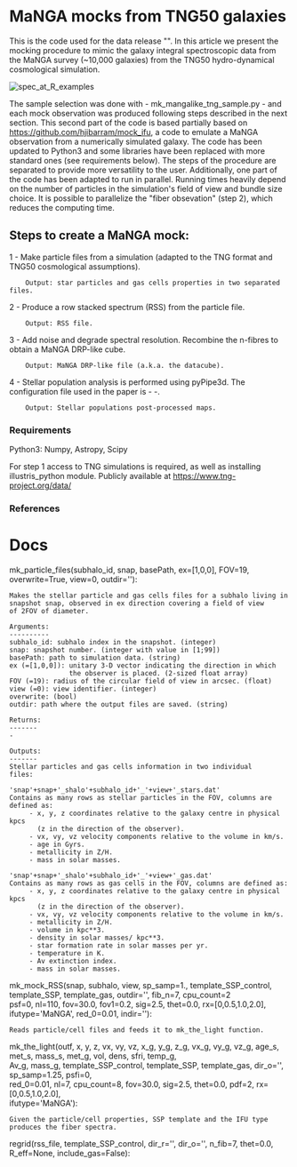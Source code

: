 # MaNGA mocks from TNG50 galaxies

This is the code used for the data release "". In this article we present the mocking procedure to mimic the galaxy integral spectroscopic data from the MaNGA survey (~10,000 galaxies) from the TNG50 hydro-dynamical cosmological simulation. 

![spec_at_R_examples](https://user-images.githubusercontent.com/50836927/178962418-71b3ca6a-c501-48a9-8876-1b69394e5595.png)

The sample selection was done with -  mk_mangalike_tng_sample.py  - and each mock observation was produced following steps described in the next section. This second part of the code is based partially based on https://github.com/hjibarram/mock_ifu, a code to emulate a MaNGA observation from a numerically simulated galaxy. The code has been updated to Python3 and some libraries have been replaced with more standard ones (see requirements below). The steps of the procedure are separated to provide more versatility to the user. Additionally, one part of the code has been adapted to run in parallel. Running times heavily depend on the number of particles in the simulation's field of view and bundle size choice. It is possible to parallelize the "fiber obsevation" (step 2), which reduces the computing time.

## Steps to create a MaNGA mock:


1 - Make particle files from a simulation (adapted to the TNG format and TNG50 cosmological assumptions).

        Output: star particles and gas cells properties in two separated files.
      
      
2 - Produce a row stacked spectrum (RSS) from the particle file.

	    Output: RSS file.
      
      
3 - Add noise and degrade spectral resolution. Recombine the n-fibres to obtain a MaNGA DRP-like cube.

	    Output: MaNGA DRP-like file (a.k.a. the datacube).
      
      
4 - Stellar population analysis is performed using pyPipe3d. The configuration file used in the paper is -   -.

	    Output: Stellar populations post-processed maps.

### Requirements

Python3: Numpy, Astropy, Scipy

For step 1 access to TNG simulations is required, as well as installing illustris_python module. Publicly available at https://www.tng-project.org/data/ 

### References


# Docs

mk_particle_files(subhalo_id, snap, basePath, ex=[1,0,0], FOV=19, overwrite=True, view=0, outdir=''):

    Makes the stellar particle and gas cells files for a subhalo living in
    snapshot snap, observed in ex direction covering a field of view 
    of 2FOV of diameter.

    Arguments:
    ----------
    subhalo_id: subhalo index in the snapshot. (integer)
    snap: snapshot number. (integer with value in [1;99]) 
    basePath: path to simulation data. (string) 
    ex (=[1,0,0]): unitary 3-D vector indicating the direction in which
                   the observer is placed. (2-sized float array)
    FOV (=19): radius of the circular field of view in arcsec. (float)
    view (=0): view identifier. (integer)
    overwrite: (bool)
    outdir: path where the output files are saved. (string)

    Returns:
    -------
    -

    Outputs:
    -------
    Stellar particles and gas cells information in two individual 
    files:

    'snap'+snap+'_shalo'+subhalo_id+'_'+view+'_stars.dat'
    Contains as many rows as stellar particles in the FOV, columns are defined as:
         - x, y, z coordinates relative to the galaxy centre in physical kpcs
           (z in the direction of the observer).
         - vx, vy, vz velocity components relative to the volume in km/s.
         - age in Gyrs.
         - metallicity in Z/H.
         - mass in solar masses.

    'snap'+snap+'_shalo'+subhalo_id+'_'+view+'_gas.dat'
    Contains as many rows as gas cells in the FOV, columns are defined as:
         - x, y, z coordinates relative to the galaxy centre in physical kpcs
           (z in the direction of the observer).
         - vx, vy, vz velocity components relative to the volume in km/s.
         - metallicity in Z/H.
         - volume in kpc**3.
         - density in solar masses/ kpc**3.
         - star formation rate in solar masses per yr.
         - temperature in K.
         - Av extinction index.
         - mass in solar masses.

mk_mock_RSS(snap, subhalo, view, sp_samp=1., template_SSP_control, template_SSP, template_gas, outdir='', fib_n=7, cpu_count=2\
                psf=0, nl=110, fov=30.0, fov1=0.2, sig=2.5, thet=0.0, rx=[0,0.5,1.0,2.0], ifutype='MaNGA', red_0=0.01, indir=''):

    Reads particle/cell files and feeds it to mk_the_light function.
    
mk_the_light(outf, x, y, z, vx, vy, vz, x_g, y_g, z_g, vx_g, vy_g, vz_g, age_s, met_s, mass_s, met_g, vol, dens, sfri, temp_g,\
              Av_g, mass_g, template_SSP_control, template_SSP, template_gas, dir_o='', sp_samp=1.25, psfi=0,\
              red_0=0.01, nl=7, cpu_count=8, fov=30.0, sig=2.5, thet=0.0, pdf=2, rx=[0,0.5,1.0,2.0],\
              ifutype='MaNGA'):
	      
    Given the particle/cell properties, SSP template and the IFU type produces the fiber spectra.
    
regrid(rss_file, template_SSP_control, dir_r='', dir_o='', n_fib=7, thet=0.0, R_eff=None, include_gas=False):


